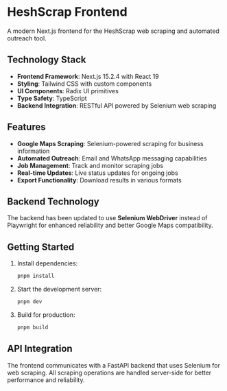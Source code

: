 # HeshScrap Frontend

A modern Next.js frontend for the HeshScrap web scraping and automated outreach tool.

## Technology Stack

- **Frontend Framework**: Next.js 15.2.4 with React 19
- **Styling**: Tailwind CSS with custom components
- **UI Components**: Radix UI primitives
- **Type Safety**: TypeScript
- **Backend Integration**: RESTful API powered by Selenium web scraping

## Features

- **Google Maps Scraping**: Selenium-powered scraping for business information
- **Automated Outreach**: Email and WhatsApp messaging capabilities
- **Job Management**: Track and monitor scraping jobs
- **Real-time Updates**: Live status updates for ongoing jobs
- **Export Functionality**: Download results in various formats

## Backend Technology

The backend has been updated to use **Selenium WebDriver** instead of Playwright for enhanced reliability and better Google Maps compatibility.

## Getting Started

1. Install dependencies:
   ```bash
   pnpm install
   ```

2. Start the development server:
   ```bash
   pnpm dev
   ```

3. Build for production:
   ```bash
   pnpm build
   ```

## API Integration

The frontend communicates with a FastAPI backend that uses Selenium for web scraping. All scraping operations are handled server-side for better performance and reliability.
